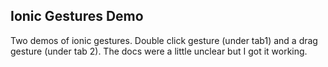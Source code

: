  ## Ionic Gestures Demo
 
 Two demos of ionic gestures. Double click gesture (under tab1) and a drag gesture (under tab 2). The docs were a little unclear but I got it working. 
